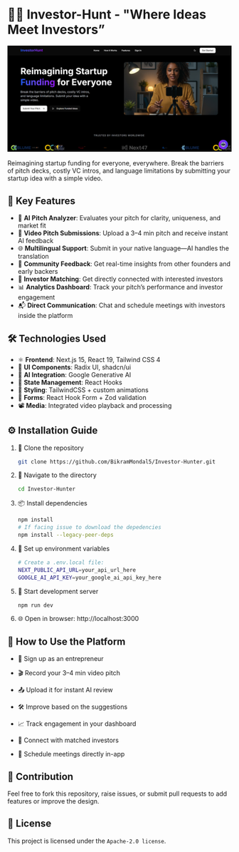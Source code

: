 # 💼💡 Investor-Hunt - "Where Ideas Meet Investors” 

![Investor-Hunter Platform](./public/investor-hunt.png)

 Reimagining startup funding for everyone, everywhere. Break the barriers of pitch decks, costly VC intros, and language limitations by submitting your startup idea with a simple video.

## 🌟 Key Features

- 🤖 **AI Pitch Analyzer**: Evaluates your pitch for clarity, uniqueness, and market fit
- 🎥 **Video Pitch Submissions**: Upload a 3–4 min pitch and receive instant AI feedback
- 🌐 **Multilingual Support**: Submit in your native language—AI handles the translation
- 💬 **Community Feedback**: Get real-time insights from other founders and early backers
- 🤝 **Investor Matching**: Get directly connected with interested investors
- 📊 **Analytics Dashboard**: Track your pitch’s performance and investor engagement
- 📬 **Direct Communication**: Chat and schedule meetings with investors inside the platform

## 🛠️ Technologies Used

- ⚛️ **Frontend**: Next.js 15, React 19, Tailwind CSS 4
- 🧩 **UI Components**: Radix UI, shadcn/ui
- 🧠 **AI Integration**: Google Generative AI
- 🔁 **State Management**: React Hooks
- 🎨 **Styling**: TailwindCSS + custom animations
- 📄 **Forms**: React Hook Form + Zod validation
- 📽️ **Media**: Integrated video playback and processing

## ⚙️ Installation Guide

1. 📂 Clone the repository
   ```bash
   git clone https://github.com/BikramMondal5/Investor-Hunter.git
   ```
2. 🚀 Navigate to the directory
   ```bash
   cd Investor-Hunter
   ```
3. 📦 Install dependencies
   ```bash
   npm install
   # If facing issue to download the depedencies
   npm install --legacy-peer-deps
   ```
4. 🔐 Set up environment variables
   ```bash 
   # Create a .env.local file:
   NEXT_PUBLIC_API_URL=your_api_url_here
   GOOGLE_AI_API_KEY=your_google_ai_api_key_here
   ```
5. 🚀 Start development server
   ```bash
   npm run dev
   ```
6. 🌐 Open in browser: http://localhost:3000
   
## 🧭 How to Use the Platform

- 👤 Sign up as an entrepreneur

- 🎬 Record your 3–4 min video pitch

- 📤 Upload it for instant AI review

- 🛠️ Improve based on the suggestions

- 📈 Track engagement in your dashboard

- 📡 Connect with matched investors

- 📅 Schedule meetings directly in-app

## 🤝 Contribution
Feel free to fork this repository, raise issues, or submit pull requests to add features or improve the design.

## 📜 License
This project is licensed under the `Apache-2.0 license`.